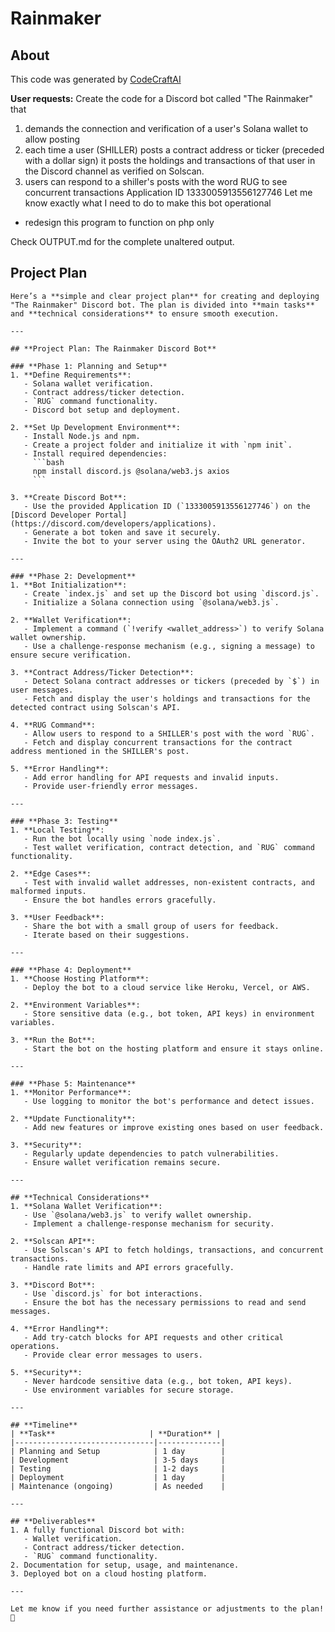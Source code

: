 # Rainmaker

## About
This code was generated by [CodeCraftAI](https://codecraft.name)

**User requests:**
Create the code for a Discord bot called "The Rainmaker" that
1. demands the connection and verification of a user's Solana wallet to allow posting
2. each time a user (SHILLER) posts a contract address or ticker (preceded with a dollar sign) it posts the holdings and transactions of that user in the Discord channel as verified on Solscan.
3. users can respond to a shiller's posts with the word RUG to see concurrent transactions
Application ID
1333005913556127746
Let me know exactly what I need to do to make this bot operational
- redesign this program to function on php only

Check OUTPUT.md for the complete unaltered output.

## Project Plan
```
Here’s a **simple and clear project plan** for creating and deploying "The Rainmaker" Discord bot. The plan is divided into **main tasks** and **technical considerations** to ensure smooth execution.

---

## **Project Plan: The Rainmaker Discord Bot**

### **Phase 1: Planning and Setup**
1. **Define Requirements**:
   - Solana wallet verification.
   - Contract address/ticker detection.
   - `RUG` command functionality.
   - Discord bot setup and deployment.

2. **Set Up Development Environment**:
   - Install Node.js and npm.
   - Create a project folder and initialize it with `npm init`.
   - Install required dependencies:
     ```bash
     npm install discord.js @solana/web3.js axios
     ```

3. **Create Discord Bot**:
   - Use the provided Application ID (`1333005913556127746`) on the [Discord Developer Portal](https://discord.com/developers/applications).
   - Generate a bot token and save it securely.
   - Invite the bot to your server using the OAuth2 URL generator.

---

### **Phase 2: Development**
1. **Bot Initialization**:
   - Create `index.js` and set up the Discord bot using `discord.js`.
   - Initialize a Solana connection using `@solana/web3.js`.

2. **Wallet Verification**:
   - Implement a command (`!verify <wallet_address>`) to verify Solana wallet ownership.
   - Use a challenge-response mechanism (e.g., signing a message) to ensure secure verification.

3. **Contract Address/Ticker Detection**:
   - Detect Solana contract addresses or tickers (preceded by `$`) in user messages.
   - Fetch and display the user's holdings and transactions for the detected contract using Solscan's API.

4. **RUG Command**:
   - Allow users to respond to a SHILLER's post with the word `RUG`.
   - Fetch and display concurrent transactions for the contract address mentioned in the SHILLER's post.

5. **Error Handling**:
   - Add error handling for API requests and invalid inputs.
   - Provide user-friendly error messages.

---

### **Phase 3: Testing**
1. **Local Testing**:
   - Run the bot locally using `node index.js`.
   - Test wallet verification, contract detection, and `RUG` command functionality.

2. **Edge Cases**:
   - Test with invalid wallet addresses, non-existent contracts, and malformed inputs.
   - Ensure the bot handles errors gracefully.

3. **User Feedback**:
   - Share the bot with a small group of users for feedback.
   - Iterate based on their suggestions.

---

### **Phase 4: Deployment**
1. **Choose Hosting Platform**:
   - Deploy the bot to a cloud service like Heroku, Vercel, or AWS.

2. **Environment Variables**:
   - Store sensitive data (e.g., bot token, API keys) in environment variables.

3. **Run the Bot**:
   - Start the bot on the hosting platform and ensure it stays online.

---

### **Phase 5: Maintenance**
1. **Monitor Performance**:
   - Use logging to monitor the bot's performance and detect issues.

2. **Update Functionality**:
   - Add new features or improve existing ones based on user feedback.

3. **Security**:
   - Regularly update dependencies to patch vulnerabilities.
   - Ensure wallet verification remains secure.

---

## **Technical Considerations**
1. **Solana Wallet Verification**:
   - Use `@solana/web3.js` to verify wallet ownership.
   - Implement a challenge-response mechanism for security.

2. **Solscan API**:
   - Use Solscan's API to fetch holdings, transactions, and concurrent transactions.
   - Handle rate limits and API errors gracefully.

3. **Discord Bot**:
   - Use `discord.js` for bot interactions.
   - Ensure the bot has the necessary permissions to read and send messages.

4. **Error Handling**:
   - Add try-catch blocks for API requests and other critical operations.
   - Provide clear error messages to users.

5. **Security**:
   - Never hardcode sensitive data (e.g., bot token, API keys).
   - Use environment variables for secure storage.

---

## **Timeline**
| **Task**                     | **Duration** |
|-------------------------------|--------------|
| Planning and Setup            | 1 day        |
| Development                   | 3-5 days     |
| Testing                       | 1-2 days     |
| Deployment                    | 1 day        |
| Maintenance (ongoing)         | As needed    |

---

## **Deliverables**
1. A fully functional Discord bot with:
   - Wallet verification.
   - Contract address/ticker detection.
   - `RUG` command functionality.
2. Documentation for setup, usage, and maintenance.
3. Deployed bot on a cloud hosting platform.

---

Let me know if you need further assistance or adjustments to the plan! 🚀
```
